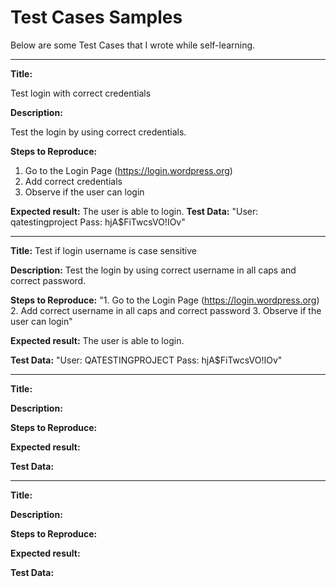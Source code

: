 # Test Cases Samples

Below are some Test Cases that I wrote while self-learning.

_______________________________________________________________

**Title:**

Test login with correct credentials

**Description:**

Test the login by using correct credentials.

**Steps to Reproduce:**
1. Go to the Login Page (https://login.wordpress.org)
2. Add correct credentials
3. Observe if the user can login

**Expected result:**
The user is able to login.
**Test Data:**
"User: qatestingproject
Pass: hjA$FiTwcsVO!IOv"
_______________________________________________________________

**Title:**
Test if login username is case sensitive

**Description:**
Test the login by using correct username in all caps and correct password.

**Steps to Reproduce:**
"1. Go to the Login Page (https://login.wordpress.org)
2. Add correct username in all caps and correct password
3. Observe if the user can login"

**Expected result:**
The user is able to login.

**Test Data:**
"User: QATESTINGPROJECT
Pass: hjA$FiTwcsVO!IOv"
_______________________________________________________________

**Title:**
<placeholder>

**Description:**
<placeholder>

**Steps to Reproduce:**
<placeholder>

**Expected result:**
<placeholder>

**Test Data:**
<placeholder>
_______________________________________________________________

**Title:**
<placeholder>

**Description:**
<placeholder>

**Steps to Reproduce:**
<placeholder>

**Expected result:**
<placeholder>

**Test Data:**
<placeholder>
